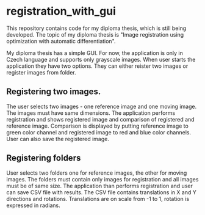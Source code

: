 # registration_with_gui
This repository contains code for my diploma thesis, which is still being developed.
The topic of my diploma thesis is "Image registration using optimization with automatic differentiation".

My diploma thesis has a simple GUI. For now, the application is only in Czech language and supports only grayscale images. When user starts the application they have two options. They can either reister two images or register images from folder.

## Registering two images.
The user selects two images - one reference image and one moving image. The images must have same dimensions. The application performs registration and shows registered image and comparison of registered and reference image. Comparison is displayed by putting reference image to green color channel and registered image to red and blue color channels. User can also save the registered image.

## Registering folders
User selects two folders one for reference images, the other for moving images. The folders must contain only images for registration and all images must be of same size. The application than performs registration and user can save CSV file with results. The CSV file contains translations in X and Y directions and rotations. Translations are on scale from -1 to 1, rotation is expressed in radians.

